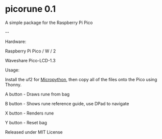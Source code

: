 # picorune 0.1

A simple package for the Raspberry Pi Pico

--

Hardware: 

Raspberry Pi Pico / W / 2

Waveshare Pico-LCD-1.3

Usage: 

Install the uf2 for [Micropython](https://micropython.org/download/), then copy all of the files onto the Pico using Thonny.

A button - Draws rune from bag

B button - Shows rune reference guide, use DPad to navigate

X button - Renders rune

Y button - Reset bag

Released under MIT License